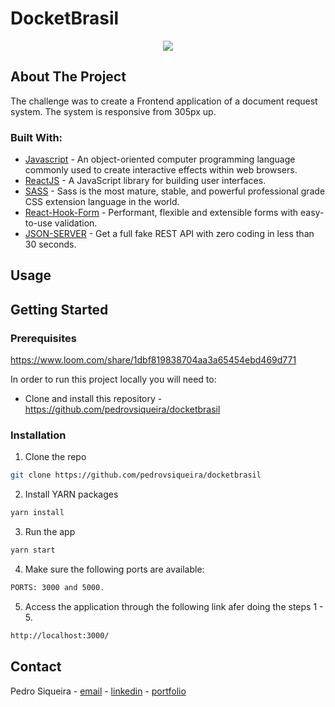 # DocketBrasil

<div align="center">
  <img src="https://user-images.githubusercontent.com/49031534/122860030-5af7b080-d2f3-11eb-8994-cfb9a450cbbe.png" />
</div>

## About The Project

The challenge was to create a Frontend application of a document request system. The system is responsive from 305px up.

### Built With:

- [Javascript](https://www.javascript.com/) - An object-oriented computer programming language commonly used to create interactive effects within web browsers.
- [ReactJS](https://pt-br.reactjs.org/) - A JavaScript library for building user interfaces.
- [SASS](https://sass-lang.com/) - Sass is the most mature, stable, and powerful professional grade CSS extension language in the world.
- [React-Hook-Form](https://react-hook-form.com/) - Performant, flexible and extensible forms with easy-to-use validation.
- [JSON-SERVER](https://github.com/typicode/json-server) - Get a full fake REST API with zero coding in less than 30 seconds.

<!-- USAGE EXAMPLES -->

## Usage

<!-- GETTING STARTED -->

## Getting Started

<!-- PLACEHOLDER FOR PROJECT OVERVIEW -->

### Prerequisites

https://www.loom.com/share/1dbf819838704aa3a65454ebd469d771

In order to run this project locally you will need to:

- Clone and install this repository - https://github.com/pedrovsiqueira/docketbrasil

### Installation

1. Clone the repo

```sh
git clone https://github.com/pedrovsiqueira/docketbrasil
```

2. Install YARN packages

```sh
yarn install
```

3. Run the app

```sh
yarn start
```

4. Make sure the following ports are available:

```sh
PORTS: 3000 and 5000.
```

5. Access the application through the following link afer doing the steps 1 - 5.

```sh
http://localhost:3000/
```

<!-- CONTACT -->

## Contact

Pedro Siqueira - [email](mailto:pedro.v.siqueira@gmail.com) - [linkedin](https://www.linkedin.com/in/pedrovsiqueira/) - [portfolio](http://pedrosiqueira.com.br/)
